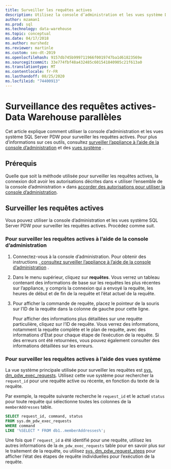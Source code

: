 ```yaml
---
title: Surveiller les requêtes actives
description: Utilisez la console d’administration et les vues système Data Warehouse parallèles pour surveiller les requêtes actives sur Analytics Platform System.
author: mzaman1
ms.prod: sql
ms.technology: data-warehouse
ms.topic: conceptual
ms.date: 04/17/2018
ms.author: murshedz
ms.reviewer: martinle
ms.custom: seo-dt-2019
ms.openlocfilehash: 9157db745b999711966f0019747ba1d61823569e
ms.sourcegitcommit: 33e774fbf48a432485c601541840905c21f613a0
ms.translationtype: MT
ms.contentlocale: fr-FR
ms.lasthandoff: 08/25/2020
ms.locfileid: "74400913"
---
```

# <a name="monitoring-active-queries---parallel-data-warehouse"></a>Surveillance des requêtes actives-Data Warehouse parallèles
Cet article explique comment utiliser la console d’administration et les vues système SQL Server PDW pour surveiller les requêtes actives. Pour plus d’informations sur ces outils, consultez [surveiller l’appliance à l’aide de la console d’administration](monitor-the-appliance-by-using-the-admin-console.md) et des [vues système](tsql-system-views.md) .  
  
## <a name="prerequisites"></a>Prérequis  
Quelle que soit la méthode utilisée pour surveiller les requêtes actives, la connexion doit avoir les autorisations décrites dans « utiliser l’ensemble de la console d’administration » dans [accorder des autorisations pour utiliser la console d’administration](grant-permissions.md#grant-permissions-to-use-the-admin-console).  
  
## <a name="monitor-active-queries"></a><a name="PermsAdminConsole"></a>Surveiller les requêtes actives  
Vous pouvez utiliser la console d’administration et les vues système SQL Server PDW pour surveiller les requêtes actives. Procédez comme suit.  
  
### <a name="to-monitor-active-queries-by-using-the-admin-console"></a>Pour surveiller les requêtes actives à l’aide de la console d’administration  
  
1.  Connectez-vous à la console d’administration. Pour obtenir des instructions [, consultez surveiller l’appliance à l’aide de la console d’administration](monitor-the-appliance-by-using-the-admin-console.md) .  
  
2.  Dans le menu supérieur, cliquez sur **requêtes**. Vous verrez un tableau contenant des informations de base sur les requêtes les plus récentes sur l’appliance, y compris la connexion qui a envoyé la requête, les heures de début et de fin de la requête et l’état actuel de la requête.  
  
3.  Pour afficher la commande de requête, placez le pointeur de la souris sur l’ID de la requête dans la colonne de gauche pour cette ligne.  
  
    Pour afficher des informations plus détaillées sur une requête particulière, cliquez sur l’ID de requête. Vous verrez des informations, notamment la requête complète et le plan de requête, avec des informations d’État pour chaque étape de l’exécution de la requête. Si des erreurs ont été retournées, vous pouvez également consulter des informations détaillées sur les erreurs. <!-- MISSING LINKS See [Understanding Query Plans &#40;SQL Server PDW&#41;](../sqlpdw/understanding-query-plans-sql-server-pdw.md) for information on how to interpret the query plan information available in the Admin Console.  -->
  
### <a name="to-monitor-active-queries-by-using-the-system-views"></a>Pour surveiller les requêtes actives à l’aide des vues système  
La vue système principale utilisée pour surveiller les requêtes est [sys. dm_pdw_exec_requests](../relational-databases/system-dynamic-management-views/sys-dm-pdw-exec-requests-transact-sql.md). Utilisez cette vue système pour rechercher la `request_id` pour une requête active ou récente, en fonction du texte de la requête.  
  
Par exemple, la requête suivante recherche le `request_id` et le actuel `status` pour toute requête qui sélectionne toutes les colonnes de la `memberAddresses` table.  
  
```sql  
SELECT request_id, command, status   
FROM sys.dm_pdw_exec_requests   
WHERE command   
LIKE '%SELECT * FROM db1..memberAddresses%';  
```  
  
Une fois que l' `request_id` a été identifié pour une requête, utilisez les autres informations de la `dm_pdw_exec_requests` table pour en savoir plus sur le traitement de la requête, ou utilisez [sys. dm_pdw_request_steps](../relational-databases/system-dynamic-management-views/sys-dm-pdw-request-steps-transact-sql.md) pour afficher l’état des étapes de requête individuelles pour l’exécution de la requête.  
  
<!-- MISSING LINKS 
## See Also  
[Common Metadata Query Examples &#40;SQL Server PDW&#41;](../sqlpdw/common-metadata-query-examples-sql-server-pdw.md)  
-->
  
